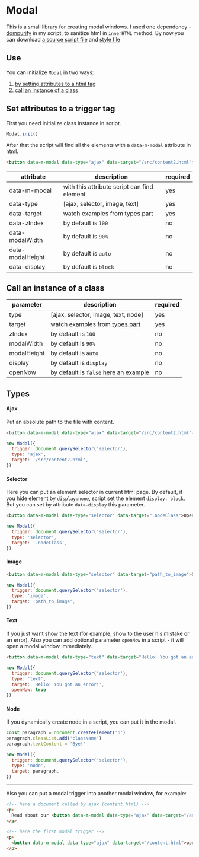 # Modal

This is a small library for creating modal windows.
I used one dependency - [dompurify](https://github.com/cure53/DOMPurify) in my script, to sanitize html in `innerHTML` method.
By now you can download <a download href='dist/Modal.min.js'>a source script file</a> and <a download href='src/css/style.css'>style file</a>

## Use
You can initialize `Modal` in two ways: 
1) [by setting attributes to a html tag](#set-attributes-to-a-trigger-tag)
2) [call an instance of a class](#call-an-instance-of-a-class)

## Set attributes to a trigger tag
First you need initialize class instance in script.
```js
Modal.init()
```
After that the script will find all the elements with a `data-m-modal` attribute in html.
```html
<button data-m-modal data-type="ajax" data-target="/src/content2.html">Open modal</button>
```
|attribute|description|required|
|---|---|---|
| data-m-modal | with this attribute script can find element | yes |
| data-type | [ajax, selector, image, text] | yes |
| data-target | watch examples from [types part](#types) | yes |
| data-zIndex | by default is `100` | no |
| data-modalWidth | by default is `90%` | no |
| data-modalHeight | by default is `auto` | no |
| data-display | by default is `block` | no |


## Call an instance of a class
|parameter|description|required|
|---|---|---|
| type | [ajax, selector, image, text, node] | yes |
| target | watch examples from [types part](#types) | yes |
| zIndex | by default is `100` | no |
| modalWidth | by default is `90%` | no |
| modalHeight | by default is `auto` | no |
| display | by default is `display` | no |
| openNow | by default is `false` [here an example](#text) | no |

## Types

#### Ajax
Put an absolute path to the file with content.
```html
<button data-m-modal data-type="ajax" data-target="/src/content2.html">Open modal</button>
```
```js
new Modal({
  trigger: document.querySelector('selector'),
  type: 'ajax',
  target: '/src/content2.html',
})
```
#### Selector
Here you can put an element selector in current html page.
By default, if you hide element by `display:none`, script set the element `display: block`. But you can set by attribute `data-display` this parameter.
```html
<button data-m-modal data-type="selector" data-target=".nodeClass">Open modal</button>
```
```js
new Modal({
  trigger: document.querySelector('selector'),
  type: 'selector',
  target: '.nodeClass',
})
```
#### Image
```html
<button data-m-modal data-type="selector" data-target="path_to_image">Open modal</button>
```
```js
new Modal({
  trigger: document.querySelector('selector'),
  type: 'image',
  target: 'path_to_image',
})
```
#### Text
If you just want show the text (for example, show to the user his mistake or an error).
Also you can add optional parameter `openNow` in a script - it will open a modal window immediately.
```html
<button data-m-modal data-type="text" data-target="Hello! You got an error!">Open modal</button>
```
```js
new Modal({
  trigger: document.querySelector('selector'),
  type: 'text',
  target: 'Hello! You got an error!',
  openNow: true
})
```
#### Node
If you dynamically create node in a script, you can put it in the modal.
```js
const paragraph = document.createElement('p')
paragraph.classList.add('className')
paragraph.textContent = 'Bye!'

new Modal({
  trigger: document.querySelector('selector'),
  type: 'node',
  target: paragraph,
})
```
---
Also you can put a modal trigger into another modal window, for example:
```html
<!-- here a document called by ajax (content.html) -->
<p>
  Read about our <button data-m-modal data-type="ajax" data-target="/another.html">benefits!</button>
</p>

<!-- here the first modal trigger -->
<p>
  <button data-m-modal data-type="ajax" data-target="/content.html">open it!</button>
</p>

```
